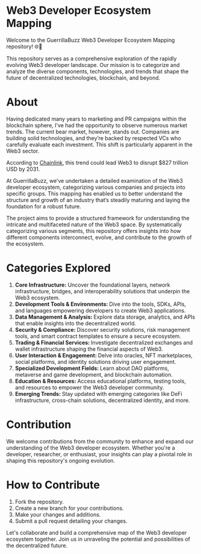 # Web3 Developer Ecosystem Mapping
Welcome to the GuerrillaBuzz Web3 Developer Ecosystem Mapping repository! 🌐🚀

This repository serves as a comprehensive exploration of the rapidly evolving Web3 developer landscape. Our mission is to categorize and analyze the diverse components, technologies, and trends that shape the future of decentralized technologies, blockchain, and beyond.

# About

Having dedicated many years to marketing and PR campaigns within the blockchain sphere, I’ve had the opportunity to observe numerous market trends. The current bear market, however, stands out. Companies are building solid technologies, and they’re backed by respected VCs who carefully evaluate each investment. This shift is particularly apparent in the Web3 sector.

According to [Chainlink](https://blog.chain.link/web3-metrics/), this trend could lead Web3 to disrupt $827 trillion USD by 2031.

At GuerrillaBuzz, we’ve undertaken a detailed examination of the Web3 developer ecosystem, categorizing various companies and projects into specific groups. This mapping has enabled us to better understand the structure and growth of an industry that’s steadily maturing and laying the foundation for a robust future.

The project aims to provide a structured framework for understanding the intricate and multifaceted nature of the Web3 space. By systematically categorizing various segments, this repository offers insights into how different components interconnect, evolve, and contribute to the growth of the ecosystem.

# Categories Explored
<ol>
  <li> <b>Core Infrastructure:</b> Uncover the foundational layers, network infrastructure, bridges, and interoperability solutions that underpin the Web3 ecosystem. </li>
  
  <li> <b>Development Tools & Environments: </b> Dive into the tools, SDKs, APIs, and languages empowering developers to create Web3 applications.</li>
  
  <li> <b>Data Management & Analysis: </b> Explore data storage, analytics, and APIs that enable insights into the decentralized world.</li>
  
  <li> <b>Security & Compliance: </b> Discover security solutions, risk management tools, and smart contract templates to ensure a secure ecosystem.</li>
  
  <li> <b>Trading & Financial Services: </b> Investigate decentralized exchanges and wallet infrastructure shaping the financial aspects of Web3. </li>
  
  <li> <b>User Interaction & Engagement: </b> Delve into oracles, NFT marketplaces, social platforms, and identity solutions driving user engagement. </li>
  
  <li> <b>Specialized Development Fields: </b> Learn about DAO platforms, metaverse and game development, and blockchain automation. </li>
  
  <li> <b>Education & Resources: </b> Access educational platforms, testing tools, and resources to empower the Web3 developer community. </li>
  
  <li> <b>Emerging Trends: </b> Stay updated with emerging categories like DeFi infrastructure, cross-chain solutions, decentralized identity, and more. </li>
</ol>

# Contribution
We welcome contributions from the community to enhance and expand our understanding of the Web3 developer ecosystem. Whether you're a developer, researcher, or enthusiast, your insights can play a pivotal role in shaping this repository's ongoing evolution.

# How to Contribute
<ol>
  <li> Fork the repository.</li>
  <li> Create a new branch for your contributions.</li>
  <li> Make your changes and additions. </li>
  <li> Submit a pull request detailing your changes. </li>
</ol>

Let's collaborate and build a comprehensive map of the Web3 developer ecosystem together. Join us in unraveling the potential and possibilities of the decentralized future.
